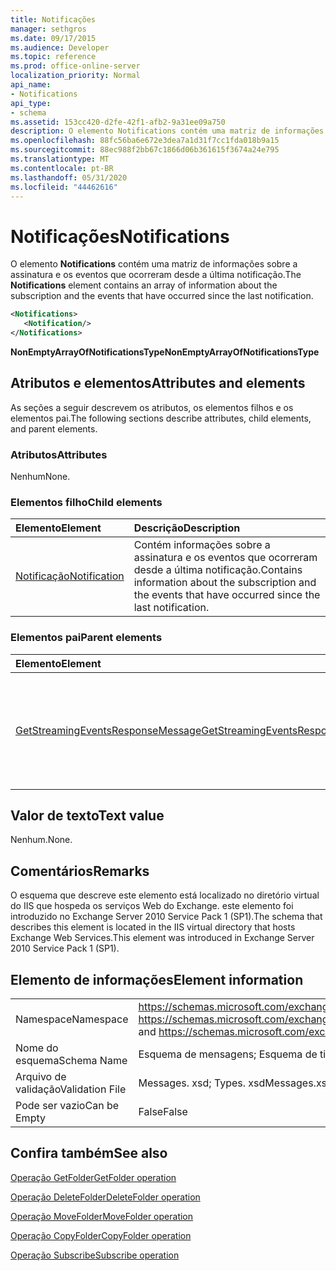 ```yaml
---
title: Notificações
manager: sethgros
ms.date: 09/17/2015
ms.audience: Developer
ms.topic: reference
ms.prod: office-online-server
localization_priority: Normal
api_name:
- Notifications
api_type:
- schema
ms.assetid: 153cc420-d2fe-42f1-afb2-9a31ee09a750
description: O elemento Notifications contém uma matriz de informações sobre a assinatura e os eventos que ocorreram desde a última notificação.
ms.openlocfilehash: 88fc56ba6e672e3dea7a1d31f7cc1fda018b9a15
ms.sourcegitcommit: 88ec988f2bb67c1866d06b361615f3674a24e795
ms.translationtype: MT
ms.contentlocale: pt-BR
ms.lasthandoff: 05/31/2020
ms.locfileid: "44462616"
---
```

# <a name="notifications"></a><span data-ttu-id="1c253-103">Notificações</span><span class="sxs-lookup"><span data-stu-id="1c253-103">Notifications</span></span>

<span data-ttu-id="1c253-104">O elemento **Notifications** contém uma matriz de informações sobre a assinatura e os eventos que ocorreram desde a última notificação.</span><span class="sxs-lookup"><span data-stu-id="1c253-104">The **Notifications** element contains an array of information about the subscription and the events that have occurred since the last notification.</span></span> 
  
```xml
<Notifications>
   <Notification/>
</Notifications>
```

 <span data-ttu-id="1c253-105">**NonEmptyArrayOfNotificationsType**</span><span class="sxs-lookup"><span data-stu-id="1c253-105">**NonEmptyArrayOfNotificationsType**</span></span>
## <a name="attributes-and-elements"></a><span data-ttu-id="1c253-106">Atributos e elementos</span><span class="sxs-lookup"><span data-stu-id="1c253-106">Attributes and elements</span></span>

<span data-ttu-id="1c253-107">As seções a seguir descrevem os atributos, os elementos filhos e os elementos pai.</span><span class="sxs-lookup"><span data-stu-id="1c253-107">The following sections describe attributes, child elements, and parent elements.</span></span>
  
### <a name="attributes"></a><span data-ttu-id="1c253-108">Atributos</span><span class="sxs-lookup"><span data-stu-id="1c253-108">Attributes</span></span>

<span data-ttu-id="1c253-109">Nenhum</span><span class="sxs-lookup"><span data-stu-id="1c253-109">None.</span></span>
  
### <a name="child-elements"></a><span data-ttu-id="1c253-110">Elementos filho</span><span class="sxs-lookup"><span data-stu-id="1c253-110">Child elements</span></span>

|<span data-ttu-id="1c253-111">**Elemento**</span><span class="sxs-lookup"><span data-stu-id="1c253-111">**Element**</span></span>|<span data-ttu-id="1c253-112">**Descrição**</span><span class="sxs-lookup"><span data-stu-id="1c253-112">**Description**</span></span>|
|:-----|:-----|
|[<span data-ttu-id="1c253-113">Notificação</span><span class="sxs-lookup"><span data-stu-id="1c253-113">Notification</span></span>](notification-ex15websvcsotherref.md) <br/> |<span data-ttu-id="1c253-114">Contém informações sobre a assinatura e os eventos que ocorreram desde a última notificação.</span><span class="sxs-lookup"><span data-stu-id="1c253-114">Contains information about the subscription and the events that have occurred since the last notification.</span></span>  <br/> |
   
### <a name="parent-elements"></a><span data-ttu-id="1c253-115">Elementos pai</span><span class="sxs-lookup"><span data-stu-id="1c253-115">Parent elements</span></span>

|<span data-ttu-id="1c253-116">**Elemento**</span><span class="sxs-lookup"><span data-stu-id="1c253-116">**Element**</span></span>|<span data-ttu-id="1c253-117">**Descrição**</span><span class="sxs-lookup"><span data-stu-id="1c253-117">**Description**</span></span>|
|:-----|:-----|
|[<span data-ttu-id="1c253-118">GetStreamingEventsResponseMessage</span><span class="sxs-lookup"><span data-stu-id="1c253-118">GetStreamingEventsResponseMessage</span></span>](getstreamingeventsresponsemessage.md) <br/> |<span data-ttu-id="1c253-119">Contém o status e o resultado de uma única solicitação de [operação GetStreamingEvents](getstreamingevents-operation.md) .</span><span class="sxs-lookup"><span data-stu-id="1c253-119">Contains the status and result of a single [GetStreamingEvents operation](getstreamingevents-operation.md) request.</span></span>  <br/> |
   
## <a name="text-value"></a><span data-ttu-id="1c253-120">Valor de texto</span><span class="sxs-lookup"><span data-stu-id="1c253-120">Text value</span></span>

<span data-ttu-id="1c253-121">Nenhum.</span><span class="sxs-lookup"><span data-stu-id="1c253-121">None.</span></span>
  
## <a name="remarks"></a><span data-ttu-id="1c253-122">Comentários</span><span class="sxs-lookup"><span data-stu-id="1c253-122">Remarks</span></span>

<span data-ttu-id="1c253-123">O esquema que descreve este elemento está localizado no diretório virtual do IIS que hospeda os serviços Web do Exchange. este elemento foi introduzido no Exchange Server 2010 Service Pack 1 (SP1).</span><span class="sxs-lookup"><span data-stu-id="1c253-123">The schema that describes this element is located in the IIS virtual directory that hosts Exchange Web Services.This element was introduced in Exchange Server 2010 Service Pack 1 (SP1).</span></span>
  
## <a name="element-information"></a><span data-ttu-id="1c253-124">Elemento de informações</span><span class="sxs-lookup"><span data-stu-id="1c253-124">Element information</span></span>

|||
|:-----|:-----|
|<span data-ttu-id="1c253-125">Namespace</span><span class="sxs-lookup"><span data-stu-id="1c253-125">Namespace</span></span>  <br/> |<span data-ttu-id="1c253-126">https://schemas.microsoft.com/exchange/services/2006/messages e https://schemas.microsoft.com/exchange/services/2006/types</span><span class="sxs-lookup"><span data-stu-id="1c253-126">https://schemas.microsoft.com/exchange/services/2006/messages and https://schemas.microsoft.com/exchange/services/2006/types</span></span>  <br/> |
|<span data-ttu-id="1c253-127">Nome do esquema</span><span class="sxs-lookup"><span data-stu-id="1c253-127">Schema Name</span></span>  <br/> |<span data-ttu-id="1c253-128">Esquema de mensagens; Esquema de tipos</span><span class="sxs-lookup"><span data-stu-id="1c253-128">Messages schema; Types schema</span></span>  <br/> |
|<span data-ttu-id="1c253-129">Arquivo de validação</span><span class="sxs-lookup"><span data-stu-id="1c253-129">Validation File</span></span>  <br/> |<span data-ttu-id="1c253-130">Messages. xsd; Types. xsd</span><span class="sxs-lookup"><span data-stu-id="1c253-130">Messages.xsd; Types.xsd</span></span>  <br/> |
|<span data-ttu-id="1c253-131">Pode ser vazio</span><span class="sxs-lookup"><span data-stu-id="1c253-131">Can be Empty</span></span>  <br/> |<span data-ttu-id="1c253-132">False</span><span class="sxs-lookup"><span data-stu-id="1c253-132">False</span></span>  <br/> |
   
## <a name="see-also"></a><span data-ttu-id="1c253-133">Confira também</span><span class="sxs-lookup"><span data-stu-id="1c253-133">See also</span></span>



[<span data-ttu-id="1c253-134">Operação GetFolder</span><span class="sxs-lookup"><span data-stu-id="1c253-134">GetFolder operation</span></span>](getfolder-operation.md)
  
[<span data-ttu-id="1c253-135">Operação DeleteFolder</span><span class="sxs-lookup"><span data-stu-id="1c253-135">DeleteFolder operation</span></span>](deletefolder-operation.md)
  
[<span data-ttu-id="1c253-136">Operação MoveFolder</span><span class="sxs-lookup"><span data-stu-id="1c253-136">MoveFolder operation</span></span>](movefolder-operation.md)
  
[<span data-ttu-id="1c253-137">Operação CopyFolder</span><span class="sxs-lookup"><span data-stu-id="1c253-137">CopyFolder operation</span></span>](copyfolder-operation.md)
  
[<span data-ttu-id="1c253-138">Operação Subscribe</span><span class="sxs-lookup"><span data-stu-id="1c253-138">Subscribe operation</span></span>](subscribe-operation.md)

